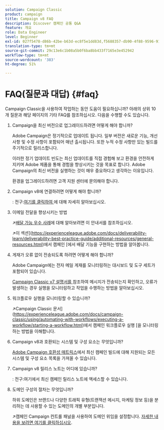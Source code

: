 ```yaml
---
solution: Campaign Classic
product: campaign
title: Campaign v8 FAQ
description: Discover 캠페인 공통 Q&A
feature: 개요
role: Data Engineer
level: Beginner
exl-id: 027f5478-d86b-42be-b63d-ec8f5e1dd83d,f5688357-db90-4f88-9596-91e9d0a20d75
translation-type: tm+mt
source-git-commit: 29c13e6c1b08a5b0f6ba8bb433f7165e3e452942
workflow-type: tm+mt
source-wordcount: '383'
ht-degree: 51%

---
```


# FAQ(질문과 대답) {#faq}

Campaign Classic을 사용하여 작업하는 동안 도움이 필요하십니까? 아래의 상위 10개 질문과 해당 페이지의 기타 FAQ를 참조하십시오. 다음을 수행할 수도 있습니다.

1. Campaign을 최신 버전으로 업그레이드하려면 어떻게 해야 합니까?

   Adobe Campaign은 정기적으로 업데이트 됩니다. 일부 버전은 새로운 기능, 개선 사항 및 수정 사항이 포함되어 매년 출시됩니다. 또한 누적 수정 사항만 있는 빌드를 주기적으로 릴리스합니다.

   이러한 정기 업데이트 빈도는 최신 업데이트를 직접 경험해 보고 환경을 안전하게 지키며 Adobe 제품을 통해 경험을 향상시키는 것을 목표로 합니다. Adobe Campaign의 최신 버전을 실행하는 것이 매우 중요하다고 생각하는 이유입니다.

   환경을 업그레이드하려면 고객 지원 센터에 문의해야 합니다.

1. Campaign v8에 연결하려면 어떻게 해야 합니까?

   : 전구:[여기를 클릭하여 ](connect.md)에 대해 자세히 알아보십시오.

1. 이메일 전달을 향상시키는 방법

   :arrow_upper_right:[배달 가능 우수 사례](https://experienceleague.adobe.com/docs/deliverability-learn/deliverability-best-practice-guide/introduction.html?lang=ko)에 대해 알아보려면 이 안내서를 참조하십시오.

   :arrow_upper_right:이 섹션](https://experienceleague.adobe.com/docs/deliverability-learn/deliverability-best-practice-guide/additional-resources/general-resources.html)에서 캠페인 [에서 배달 기능을 구현하는 방법을 알아봅니다.

1. 게재가 오류 없이 전송되도록 하려면 어떻게 해야 합니까?

   Adobe Campaign에는 전자 메일 게재를 모니터링하는 대시보드 및 도구 세트가 포함되어 있습니다.

   [Campaign Classic v7 설명서를 ](https://experienceleague.adobe.com/docs/campaign-classic/using/sending-messages/monitoring-deliveries/about-delivery-monitoring.html) 참조하여 메시지가 전송되는지 확인하고, 오류가 발생하는 경우 실행을 모니터링하고 작업을 수행하는 방법을 알아보십시오.

1. 워크플로우 실행을 모니터링할 수 있습니까?

   :arrow_upper_right:Campaign Classic 문서](https://experienceleague.adobe.com/docs/campaign-classic/using/automating-with-workflows/executing-a-workflow/starting-a-workflow.html)에서 캠페인 워크플로우 실행 [을 모니터링하는 방법을 이해합니다.

1. Campaign v8과 호환되는 시스템 및 구성 요소는 무엇입니까?

   [Adobe Campaign 호환성 매트릭스](compatibility-matrix.md)에서 최신 캠페인 빌드에 대해 지원되는 모든 시스템 및 구성 요소 목록을 가져올 수 있습니다.

1. Campaign v8 릴리스 노트는 어디에 있습니까?

   : 전구:여기에서 최신 캠페인 릴리스 노트에 액세스할 수 있습니다.

1. 도메인 구성의 절차는 무엇입니까?

   하위 도메인은 브랜드나 다양한 트래픽 유형(트랜잭션 메시지, 마케팅 정보 등)을 분리하는 데 사용할 수 있는 도메인의 개별 부분입니다.

   :arrow_upper_right:캠페인 Campaign 컨트롤 패널을 사용하여 도메인 위임을 설정합니다. [자세한 내용을 보려면 여기를 클릭하십시오](https://experienceleague.adobe.com/docs/control-panel/using/subdomains-and-certificates/subdomains-branding.html).
